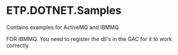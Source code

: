 # ETP.DOTNET.Samples

Contains examples for ActiveMQ and IBMMQ

FOR IBMMQ. You need to register the  dll's in the GAC for it to work correctly.
